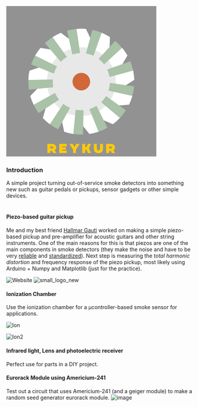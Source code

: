 ![small_logo_new](https://raw.githubusercontent.com/thorri-lindal/Reykur/main/Graphics/Logo/gold_003.png?token=AOMJKSNZPP4IVIODFL6T4EDAHPY7Y)
### Introduction 
A simple project turning out-of-service smoke detectors into something new such as guitar pedals or pickups, sensor gadgets or other simple devices.

#

#### Piezo-based guitar pickup

Me and my best friend [Hallmar Gauti](https://github.com/hallmar) worked on making a simple piezo-based pickup and pre-amplifier for acoustic guitars and other string instruments. One of the main reasons for this is that piezos are one of the main components in smoke detectors (they make the noise and have to be very [reliable](https://web.archive.org/web/20100822192559/http://www.fire.nist.gov/bfrlpubs/fire07/art063.html) and [standardized](https://web.archive.org/web/20130520093208/http://www.cen.eu/cen/Sectors/TechnicalCommitteesWorkshops/CENTechnicalCommittees/Pages/Standards.aspx?param=6055&title=Fire%20detection%20and%20fire%20alarm%20systems)). Next step is measuring the _total harmonic distortion_ and frequency response of the piezo pickup, most likely using Arduino + Numpy and Matplotlib (just for the practice).

![Website](https://img.shields.io/website?down_color=lightgrey&down_message=dead&style=plastic&up_color=blue&up_message=online&url=https%3A%2F%2Fgithub.com%2Fthorrilindalg%2Fsmokie)
![small_logo_new](https://img.shields.io/badge/Þorri%20L%C3%ADndal-Hacker-red)

#### Ionization Chamber
Use the ionization chamber for a µcontroller-based smoke sensor for applications.

![Ion](http://large.stanford.edu/courses/2011/ph241/eason1/images/f2.jpg)

![Ion2](https://upload.wikimedia.org/wikipedia/commons/thumb/b/bd/Ion_chamber_operation.gif/640px-Ion_chamber_operation.gif)

#### Infrared light, Lens and photoelectric receiver
Perfect use for parts in a DIY project.

#### Eurorack Module using Americium-241
Test out a circuit that uses Americium-241 (and a geiger module) to make a random seed generator eurorack module.
![image](https://upload.wikimedia.org/wikipedia/commons/thumb/4/4f/Americium_button_hd.jpg/640px-Americium_button_hd.jpg)
